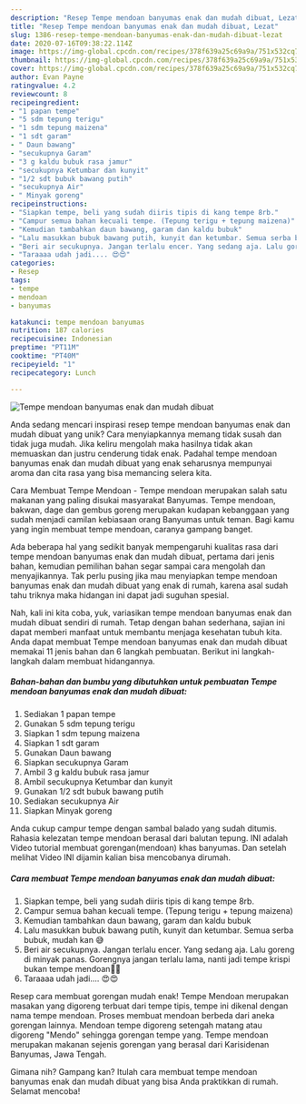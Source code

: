 ```yaml
---
description: "Resep Tempe mendoan banyumas enak dan mudah dibuat, Lezat"
title: "Resep Tempe mendoan banyumas enak dan mudah dibuat, Lezat"
slug: 1386-resep-tempe-mendoan-banyumas-enak-dan-mudah-dibuat-lezat
date: 2020-07-16T09:38:22.114Z
image: https://img-global.cpcdn.com/recipes/378f639a25c69a9a/751x532cq70/tempe-mendoan-banyumas-enak-dan-mudah-dibuat-foto-resep-utama.jpg
thumbnail: https://img-global.cpcdn.com/recipes/378f639a25c69a9a/751x532cq70/tempe-mendoan-banyumas-enak-dan-mudah-dibuat-foto-resep-utama.jpg
cover: https://img-global.cpcdn.com/recipes/378f639a25c69a9a/751x532cq70/tempe-mendoan-banyumas-enak-dan-mudah-dibuat-foto-resep-utama.jpg
author: Evan Payne
ratingvalue: 4.2
reviewcount: 8
recipeingredient:
- "1 papan tempe"
- "5 sdm tepung terigu"
- "1 sdm tepung maizena"
- "1 sdt garam"
- " Daun bawang"
- "secukupnya Garam"
- "3 g kaldu bubuk rasa jamur"
- "secukupnya Ketumbar dan kunyit"
- "1/2 sdt bubuk bawang putih"
- "secukupnya Air"
- " Minyak goreng"
recipeinstructions:
- "Siapkan tempe, beli yang sudah diiris tipis di kang tempe 8rb."
- "Campur semua bahan kecuali tempe. (Tepung terigu + tepung maizena)"
- "Kemudian tambahkan daun bawang, garam dan kaldu bubuk"
- "Lalu masukkan bubuk bawang putih, kunyit dan ketumbar. Semua serba bubuk, mudah kan 😅"
- "Beri air secukupnya. Jangan terlalu encer. Yang sedang aja. Lalu goreng di minyak panas. Gorengnya jangan terlalu lama, nanti jadi tempe krispi bukan tempe mendoan🤭🤭"
- "Taraaaa udah jadi.... 😍😍"
categories:
- Resep
tags:
- tempe
- mendoan
- banyumas

katakunci: tempe mendoan banyumas 
nutrition: 187 calories
recipecuisine: Indonesian
preptime: "PT11M"
cooktime: "PT40M"
recipeyield: "1"
recipecategory: Lunch

---
```



![Tempe mendoan banyumas enak dan mudah dibuat](https://img-global.cpcdn.com/recipes/378f639a25c69a9a/751x532cq70/tempe-mendoan-banyumas-enak-dan-mudah-dibuat-foto-resep-utama.jpg)

Anda sedang mencari inspirasi resep tempe mendoan banyumas enak dan mudah dibuat yang unik? Cara menyiapkannya memang tidak susah dan tidak juga mudah. Jika keliru mengolah maka hasilnya tidak akan memuaskan dan justru cenderung tidak enak. Padahal tempe mendoan banyumas enak dan mudah dibuat yang enak seharusnya mempunyai aroma dan cita rasa yang bisa memancing selera kita.

Cara Membuat Tempe Mendoan - Tempe mendoan merupakan salah satu makanan yang paling disukai masyarakat Banyumas. Tempe mendoan, bakwan, dage dan gembus goreng merupakan kudapan kebanggaan yang sudah menjadi camilan kebiasaan orang Banyumas untuk teman. Bagi kamu yang ingin membuat tempe mendoan, caranya gampang banget.

Ada beberapa hal yang sedikit banyak mempengaruhi kualitas rasa dari tempe mendoan banyumas enak dan mudah dibuat, pertama dari jenis bahan, kemudian pemilihan bahan segar sampai cara mengolah dan menyajikannya. Tak perlu pusing jika mau menyiapkan tempe mendoan banyumas enak dan mudah dibuat yang enak di rumah, karena asal sudah tahu triknya maka hidangan ini dapat jadi suguhan spesial.


Nah, kali ini kita coba, yuk, variasikan tempe mendoan banyumas enak dan mudah dibuat sendiri di rumah. Tetap dengan bahan sederhana, sajian ini dapat memberi manfaat untuk membantu menjaga kesehatan tubuh kita. Anda dapat membuat Tempe mendoan banyumas enak dan mudah dibuat memakai 11 jenis bahan dan 6 langkah pembuatan. Berikut ini langkah-langkah dalam membuat hidangannya.

<!--inarticleads1-->

##### Bahan-bahan dan bumbu yang dibutuhkan untuk pembuatan Tempe mendoan banyumas enak dan mudah dibuat:

1. Sediakan 1 papan tempe
1. Gunakan 5 sdm tepung terigu
1. Siapkan 1 sdm tepung maizena
1. Siapkan 1 sdt garam
1. Gunakan  Daun bawang
1. Siapkan secukupnya Garam
1. Ambil 3 g kaldu bubuk rasa jamur
1. Ambil secukupnya Ketumbar dan kunyit
1. Gunakan 1/2 sdt bubuk bawang putih
1. Sediakan secukupnya Air
1. Siapkan  Minyak goreng


Anda cukup campur tempe dengan sambal balado yang sudah ditumis. Rahasia kelezatan tempe mendoan berasal dari balutan tepung. INI adalah Video tutorial membuat gorengan(mendoan) khas banyumas. Dan setelah melihat Video INI dijamin kalian bisa mencobanya dirumah. 

<!--inarticleads2-->

##### Cara membuat Tempe mendoan banyumas enak dan mudah dibuat:

1. Siapkan tempe, beli yang sudah diiris tipis di kang tempe 8rb.
1. Campur semua bahan kecuali tempe. (Tepung terigu + tepung maizena)
1. Kemudian tambahkan daun bawang, garam dan kaldu bubuk
1. Lalu masukkan bubuk bawang putih, kunyit dan ketumbar. Semua serba bubuk, mudah kan 😅
1. Beri air secukupnya. Jangan terlalu encer. Yang sedang aja. Lalu goreng di minyak panas. Gorengnya jangan terlalu lama, nanti jadi tempe krispi bukan tempe mendoan🤭🤭
1. Taraaaa udah jadi.... 😍😍


Resep cara membuat gorengan mudah enak! Tempe Mendoan merupakan masakan yang digoreng terbuat dari tempe tipis, tempe ini dikenal dengan nama tempe mendoan. Proses membuat mendoan berbeda dari aneka gorengan lainnya. Mendoan tempe digoreng setengah matang atau digoreng &#34;Mendo&#34; sehingga gorengan tempe yang. Tempe mendoan merupakan makanan sejenis gorengan yang berasal dari Karisidenan Banyumas, Jawa Tengah. 

Gimana nih? Gampang kan? Itulah cara membuat tempe mendoan banyumas enak dan mudah dibuat yang bisa Anda praktikkan di rumah. Selamat mencoba!
